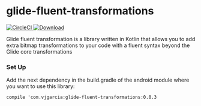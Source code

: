# glide-fluent-transformations
[![CircleCI](https://circleci.com/gh/vjgarciag96/glide-fluent-transformations/tree/master.svg?style=svg&circle-token=19812333132e2142f6c5623f97ef7f219b31f998)](https://circleci.com/gh/vjgarciag96/glide-fluent-transformations/tree/master)[ ![Download](https://api.bintray.com/packages/vjgarciag96/glide-fluent-transformations/com.vjgarcia.glidefluenttransformations/images/download.svg?version=0.3-beta) ](https://bintray.com/vjgarciag96/glide-fluent-transformations/com.vjgarcia.glidefluenttransformations/0.3-beta/link)

Glide fluent transformation is a library written in Kotlin that allows you to add extra bitmap transformations to your code with a fluent syntax beyond the Glide core transformations

### Set Up
Add the next dependency in the build.gradle of the android module where you want to use this library:

`compile 'com.vjgarcia:glide-fluent-transformations:0.0.3`
